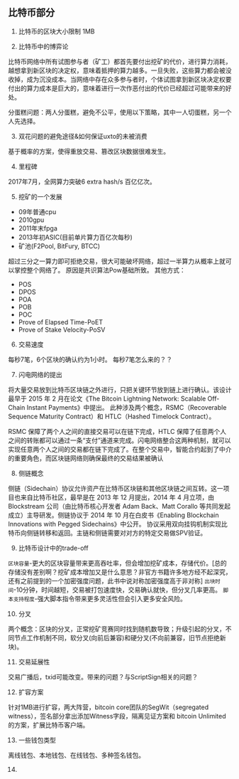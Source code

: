 ## 比特币部分
1. 比特币的区块大小限制
1MB

2. 比特币中的博弈论

比特币网络中所有试图参与者（矿工）都首先要付出挖矿的代价，进行算力消耗，越想拿到新区块的决定权，意味着抵押的算力越多。一旦失败，这些算力都会被没收掉，成为沉没成本。当网络中存在众多参与者时，个体试图拿到新区块决定权要付出的算力成本是巨大的，意味着进行一次作恶付出的代价已经超过可能带来的好处。

分蛋糕问题：两人分蛋糕，避免不公平，使用以下策略，其中一人切蛋糕，另一个人先选择。

3. 双花问题的避免途径&如何保证uxto的未被消费

基于概率的方案，使得重放交易、篡改区块数据很难发生。

4. 里程碑

2017年7月，全网算力突破6 extra hash/s 百亿亿次。

5. 挖矿的一个发展

* 09年普通cpu
* 2010gpu
* 2011年末fpga
* 2013年初ASIC(目前单片算力百亿次每秒)
* 矿池(F2Pool, BitFury, BTCC)

超过三分之一算力即可拒绝交易，很大可能破坏网络，超过一半算力从概率上就可以掌控整个网络了。
原因是共识算法Pow基础所致。
其他方式：
* POS
* DPOS
* POA
* POB
* POC
* Prove of Elapsed Time-PoET
* Prove of Stake Velocity-PoSV

6. 交易速度

每秒7笔，6个区块的确认约为1小时。 每秒7笔怎么来的？？

7. 闪电网络的提出

将大量交易放到比特币区块链之外进行，只把关键环节放到链上进行确认。该设计最早于 2015 年 2 月在论文《The Bitcoin Lightning Network: Scalable Off-Chain Instant Payments》中提出。
此种涉及两个概念，RSMC（Recoverable Sequence Maturity Contract）和 HTLC（Hashed Timelock Contract）。

RSMC 保障了两个人之间的直接交易可以在链下完成，HTLC 保障了任意两个人之间的转账都可以通过一条“支付”通道来完成。闪电网络整合这两种机制，就可以实现任意两个人之间的交易都在链下完成了。在整个交易中，智能合约起到了中介的重要角色，而区块链网络则确保最终的交易结果被确认

8. 侧链概念

侧链（Sidechain）协议允许资产在比特币区块链和其他区块链之间互转。这一项目也来自比特币社区，最早是在 2013 年 12 月提出，2014 年 4 月立项，由 Blockstream 公司（由比特币核心开发者 Adam Back、Matt Corallo 等共同发起成立）主导研发。侧链协议于 2014 年 10 月在白皮书《Enabling Blockchain Innovations with Pegged Sidechains》中公开。
协议采用双向挂钩机制实现比特币向侧链转移和返回。主链和侧链需要对对方的特定交易做SPV验证。

9. 比特币设计中的trade-off

`区块容量`-更大的区块容量带来更高吞吐率，但会增加挖矿成本，存储代价。[总的存储没有差别啊？挖矿成本增加又是什么意思？非官方书籍许多地方经不起深究，还有之前提到的一个加密强度问题，此书中说对称加密强度高于非对称]
`出块时间`-10分钟，时间越短，交易被打包速度快，交易确认就快，但分叉几率更高。
`脚本支持程度`-强大脚本指令带来更多灵活性但会引入更多安全风险。

10. 分叉

两个概念：区块的分叉，正常挖矿竞赛同时找到随机数导致；升级引起的分叉，不同节点工作机制不同，软分叉(向前后兼容)和硬分叉(不向前兼容，旧节点拒绝新块)。

11. 交易延展性

交易广播后，txid可能改变。带来的问题？与ScriptSign相关的问题？

12. 扩容方案

针对1MB进行扩容，两大阵营，bitcoin core团队的SegWit（segregated witness），签名部分拿出添加Witness字段，隔离见证方案和 bitcoin Unlimited的方案，扩展比特币客户端。

13. 一些钱包类型

离线钱包、本地钱包、在线钱包、多种签名钱包。

14. 